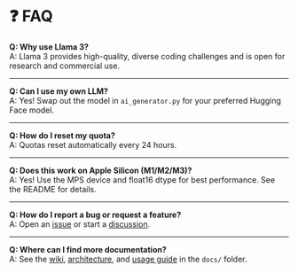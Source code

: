 # ❓ FAQ

**Q: Why use Llama 3?**  
A: Llama 3 provides high-quality, diverse coding challenges and is open for research and commercial use.

---

**Q: Can I use my own LLM?**  
A: Yes! Swap out the model in `ai_generator.py` for your preferred Hugging Face model.

---

**Q: How do I reset my quota?**  
A: Quotas reset automatically every 24 hours.

---

**Q: Does this work on Apple Silicon (M1/M2/M3)?**  
A: Yes! Use the MPS device and float16 dtype for best performance. See the README for details.

---

**Q: How do I report a bug or request a feature?**  
A: Open an [issue](https://github.com/ethanvillalovoz/llm-coding-challenge-generator/issues) or start a [discussion](https://github.com/ethanvillalovoz/llm-coding-challenge-generator/discussions).

---

**Q: Where can I find more documentation?**  
A: See the [wiki](wiki.md), [architecture](architecture.md), and [usage guide](usage-guide.md) in the `docs/` folder.
